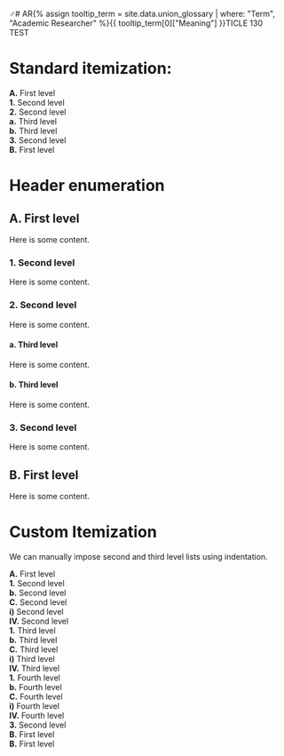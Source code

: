 ♂# <span class="tooltip">AR<span class="tooltip-text">{% assign tooltip_term = site.data.union_glossary | where: "Term", "Academic Researcher" %}{{ tooltip_term[0]["Meaning"] }}</span></span>TICLE 130 <br> TEST

# Standard itemization:

<div class="lvl1"><b>A.</b> First level</div>
<div class="lvl2"><b>1.</b> Second level</div>
<div class="lvl2"><b>2.</b> Second level</div>
<div class="lvl3"><b>a.</b> Third level</div>
<div class="lvl3"><b>b.</b> Third level</div>
<div class="lvl2"><b>3.</b> Second level</div>
<div class="lvl1"><b>B.</b> First level</div>

# Header enumeration

## A. First level
Here is some content.

### 1. Second level
Here is some content.

### 2. Second level
Here is some content.

#### a. Third level
Here is some content.

#### b. Third level
Here is some content.

### 3. Second level
Here is some content.

## B. First level
Here is some content.

# Custom Itemization
We can manually impose second and third level lists using indentation.

<div class="lvl1"><b>A.</b> First level</div>
<div class="lvl3"><b>1.</b> 
 Second level</div>
<div class="lvl3"><b>b.</b> 
 Second level</div>
<div class="lvl3"><b>C.</b> 
 Second level</div>
<div class="lvl3"><b>i)</b> 
 Second level</div>
<div class="lvl3"><b>IV.</b> 
 Second level</div>
<div class="lvl4"><b>1.</b> 
 Third level</div>
<div class="lvl4"><b>b.</b> 
 Third level</div>
<div class="lvl4"><b>C.</b> 
 Third level</div>
<div class="lvl4"><b>i)</b> 
 Third level</div>
<div class="lvl4"><b>IV.</b> 
 Third level</div>
<div class="lvl5"><b>1.</b> 
 Fourth level</div>
<div class="lvl5"><b>b.</b> 
 Fourth level</div>
<div class="lvl5"><b>C.</b> 
 Fourth level</div>
<div class="lvl5"><b>i)</b> 
 Fourth level</div>
<div class="lvl5"><b>IV.</b> 
 Fourth level</div>
<div class="lvl3"><b>3.</b> 
 Second level</div>
<div class="lvl1"><b>B.</b> First level</div>
<div class="lvl1"><b>B.</b> First level</div>